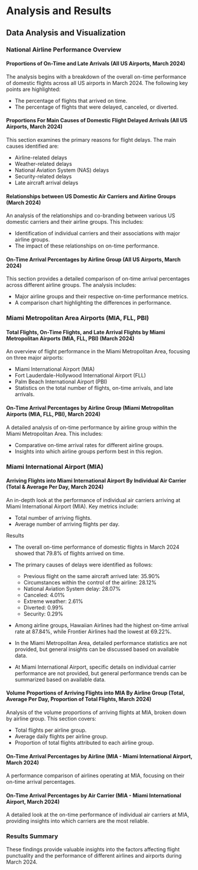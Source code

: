 # Analysis and Results

## Data Analysis and Visualization

### National Airline Performance Overview

#### Proportions of On-Time and Late Arrivals (All US Airports, March 2024)
The analysis begins with a breakdown of the overall on-time performance of domestic flights across all US airports in March 2024. The following key points are highlighted:
- The percentage of flights that arrived on time.
- The percentage of flights that were delayed, canceled, or diverted.

#### Proportions For Main Causes of Domestic Flight Delayed Arrivals (All US Airports, March 2024)
This section examines the primary reasons for flight delays. The main causes identified are:
- Airline-related delays
- Weather-related delays
- National Aviation System (NAS) delays
- Security-related delays
- Late aircraft arrival delays

#### Relationships between US Domestic Air Carriers and Airline Groups (March 2024)
An analysis of the relationships and co-branding between various US domestic carriers and their airline groups. This includes:
- Identification of individual carriers and their associations with major airline groups.
- The impact of these relationships on on-time performance.

#### On-Time Arrival Percentages by Airline Group (All US Airports, March 2024)
This section provides a detailed comparison of on-time arrival percentages across different airline groups. The analysis includes:
- Major airline groups and their respective on-time performance metrics.
- A comparison chart highlighting the differences in performance.

### Miami Metropolitan Area Airports (MIA, FLL, PBI)

#### Total Flights, On-Time Flights, and Late Arrival Flights by Miami Metropolitan Airports (MIA, FLL, PBI) (March 2024)
An overview of flight performance in the Miami Metropolitan Area, focusing on three major airports:
- Miami International Airport (MIA)
- Fort Lauderdale-Hollywood International Airport (FLL)
- Palm Beach International Airport (PBI)
- Statistics on the total number of flights, on-time arrivals, and late arrivals.

#### On-Time Arrival Percentages by Airline Group (Miami Metropolitan Airports (MIA, FLL, PBI), March 2024)
A detailed analysis of on-time performance by airline group within the Miami Metropolitan Area. This includes:
- Comparative on-time arrival rates for different airline groups.
- Insights into which airline groups perform best in this region.

### Miami International Airport (MIA)

#### Arriving Flights into Miami International Airport By Individual Air Carrier (Total & Average Per Day, March 2024)
An in-depth look at the performance of individual air carriers arriving at Miami International Airport (MIA). Key metrics include:
- Total number of arriving flights.
- Average number of arriving flights per day.

Results
- The overall on-time performance of domestic flights in March 2024 showed that 79.8% of flights arrived on time.

- The primary causes of delays were identified as follows:
  - Previous flight on the same aircraft arrived late: 35.90%
  - Circumstances within the control of the airline: 28.12%
  - National Aviation System delay: 28.07%
  - Canceled: 4.01%
  - Extreme weather: 2.61%
  - Diverted: 0.99%
  - Security: 0.29%
- Among airline groups, Hawaiian Airlines had the highest on-time arrival rate at 87.84%, while Frontier Airlines had the lowest at 69.22%.
- In the Miami Metropolitan Area, detailed performance statistics are not provided, but general insights can be discussed based on available data.
- At Miami International Airport, specific details on individual carrier performance are not provided, but general performance trends can be summarized based on available data.

#### Volume Proportions of Arriving Flights into MIA By Airline Group (Total, Average Per Day, Proportion of Total Flights, March 2024)
Analysis of the volume proportions of arriving flights at MIA, broken down by airline group. This section covers:
- Total flights per airline group.
- Average daily flights per airline group.
- Proportion of total flights attributed to each airline group.

#### On-Time Arrival Percentages by Airline (MIA - Miami International Airport, March 2024)
A performance comparison of airlines operating at MIA, focusing on their on-time arrival percentages.

#### On-Time Arrival Percentages by Air Carrier (MIA - Miami International Airport, March 2024)
A detailed look at the on-time performance of individual air carriers at MIA, providing insights into which carriers are the most reliable.

### Results Summary




These findings provide valuable insights into the factors affecting flight punctuality and the performance of different airlines and airports during March 2024.
